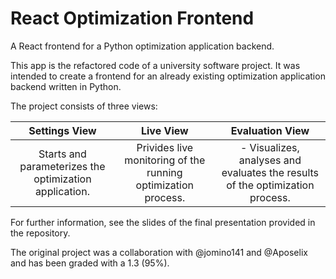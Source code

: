 # React Optimization Frontend
A React frontend for a Python optimization application backend.

This app is the refactored code of a university software project. It was intended to create a frontend for an already existing optimization application backend written in Python.

The project consists of three views:

| Settings View | Live View | Evaluation View |
| :-: | :-: | :-: |
| Starts and parameterizes the optimization application. | Privides live monitoring of the running optimization process. | - Visualizes, analyses and evaluates the results of the optimization process. |

For further information, see the slides of the final presentation provided in the repository.

The original project was a collaboration with @jomino141 and @Aposelix and has been graded with a 1.3 (95%).
